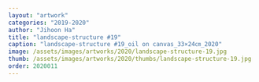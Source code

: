 ```yaml
---
layout: "artwork"
categories: "2019-2020"
author: "Jihoon Ha"
title: "landscape-structure #19"
caption: "landscape-structure #19_oil on canvas_33×24㎝_2020"
image: /assets/images/artworks/2020/landscape-structure-19.jpg
thumb: /assets/images/artworks/2020/thumbs/landscape-structure-19.jpg
order: 2020011
---
```


